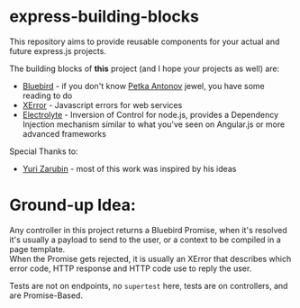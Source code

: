 # express-building-blocks
This repository aims to provide reusable components for your actual and future express.js projects.

The building blocks of **this** project (and I hope your projects as well) are:

  * [Bluebird](https://github.com/petkaantonov/bluebird) - if you don't know [Petka Antonov](https://github.com/petkaantonov) jewel, you have some reading to do
  * [XError](https://github.com/yzarubin/x-error) - Javascript errors for web services
  * [Electrolyte](https://github.com/jaredhanson/electrolyte) - Inversion of Control for node.js, provides a Dependency Injection mechanism similar to what you've seen on Angular.js or more advanced frameworks

Special Thanks to:

  * [Yuri Zarubin](https://github.com/yzarubin) - most of this work was inspired by his ideas

# Ground-up Idea:

Any controller in this project returns a Bluebird Promise, when it's resolved it's usually a payload to send to the user, or a context to be compiled in a page template.  
When the Promise gets rejected, it is usually an XError that describes which error code, HTTP response and HTTP code use to reply the user.

Tests are not on endpoints, no `supertest` here, tests are on controllers, and are Promise-Based.
